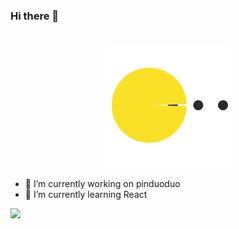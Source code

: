 ### Hi there 👋

<div align="center">
	<br>
	<img src="https://raw.githubusercontent.com/Aniket965/Aniket965/master/pacman.svg?sanitize=true" width="200" height="200">
</div>

- 🔭 I’m currently working on pinduoduo
- 🌱 I’m currently learning React

![](https://visitor-badge.glitch.me/badge?page_id=snakeUni.snakeUni)
